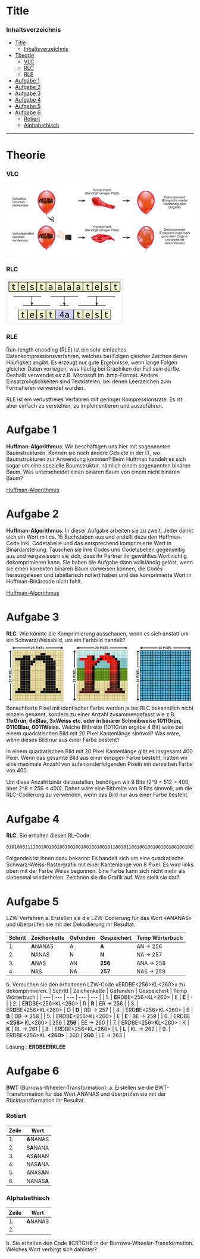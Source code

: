 # Title

### Inhaltsverzeichnis
- [Title](#title)
    - [Inhaltsverzeichnis](#inhaltsverzeichnis)
- [Theorie](#theorie)
    - [VLC](#vlc)
    - [RLC](#rlc)
    - [RLE](#rle)
- [Aufgabe 1](#aufgabe-1)
- [Aufgabe 2](#aufgabe-2)
- [Aufgabe 3](#aufgabe-3)
- [Aufgabe 4](#aufgabe-4)
- [Aufgabe 5](#aufgabe-5)
- [Aufgabe 6](#aufgabe-6)
    - [Rotiert](#rotiert)
    - [Alphabethisch](#alphabethisch)

---------------------------------------
# Theorie
### VLC

![VLC](/04_03%20-%20Week%203/Content/VLC.jpg)

### RLC

![RLC](/04_03%20-%20Week%203/Content/RLE.png)

### RLE
Run-length encoding (RLE) ist ein sehr einfaches Datenkompressionsverfahren, welches bei Folgen gleicher Zeichen deren Häufigkeit angibt. Es erzeugt nur gute Ergebnisse, wenn lange Folgen gleicher Daten vorliegen, was häufig bei Graphiken der Fall sein dürfte. Deshalb verwendet es z.B. Microsoft im .bmp-Format. Andere Einsatzmöglichkeiten sind Textdateien, bei denen Leerzeichen zum Formatieren verwendet wurden.

RLE ist ein verlustfreies Verfahren mit geringer Kompressionsrate. Es ist aber einfach zu verstehen, zu implementieren und auszuführen.

# Aufgabe 1
**Huffman-Algorithmus**: Wir beschäftigen uns hier mit sogenannten Baumstrukturen. 
Kennen sie noch andere Gebiete in der IT, wo Baumstrukturen zur Anwendung 
kommen? Beim Huffman handelt es sich sogar um eine spezielle Baumstruktur, 
nämlich einem sogenannten binären Baum. Was unterscheidet einen binären Baum 
von einem nicht binären Baum?

[Huffman-Algorithmus](/Huffmann/README.md)

# Aufgabe 2
**Huffman-Algorithmus**: In dieser Aufgabe arbeiten sie zu zweit: Jeder denkt sich ein 
Wort mit ca. 15 Buchstaben aus und erstellt dazu den Huffman-Code inkl. 
Codetabelle und das entsprechend komprimierte Wort in Binärdarstellung. Tauschen 
sie ihre Codes und Codetabellen gegenseitig aus und vergewissern sie sich, dass ihr 
Partner ihr gewähltes Wort richtig dekomprimieren kann. Sie haben die Aufgabe dann 
vollständig gelöst, wenn sie einen korrekten binären Baum vorweisen können, die 
Codes herausgelesen und tabellarisch notiert haben und das komprimierte Wort in
Huffman-Binärcode nicht fehlt.

[Huffman-Algorithmus](/Huffmann/README.md)

# Aufgabe 3
**RLC**: Wie könnte die Komprimierung ausschauen, wenn es sich anstatt um ein 
Schwarz/Weissbild, um ein Farbbild handelt?
![RLC](/04_03%20-%20Week%203/Content/Aufgabe3-RLC.png)
Benachbarte Pixel mit identischer Farbe werden ja bei RLC bekanntlich nicht einzeln 
genannt, sondern zu einer Anzahl zusammengefasst wie z.B. **11xGrün, 6xBlau, 
3xWeiss etc. oder in binärer Schreibweise 1011Grün, 0110Blau, 0011Weiss.** Welche 
Bitbreite (1011Grün ergäbe 4 Bit) wäre bei einem quadratischen Bild mit 20 Pixel 
Kantenlänge sinnvoll? Was wäre, wenn dieses Bild nur aus einer Farbe besteht?

In einem quadratischen Bild mit 20 Pixel Kantenlänge gibt es insgesamt 400 Pixel. Wenn das gesamte Bild aus einer einzigen Farbe besteht, hätten wir eine maximale Anzahl von aufeinanderfolgenden Pixeln mit derselben Farbe von 400.

Um diese Anzahl binär darzustellen, benötigen wir 9 Bits (2^9 = 512 > 400, aber 2^8 = 256 < 400). Daher wäre eine Bitbreite von 9 Bits sinnvoll, um die RLC-Codierung zu verwenden, wenn das Bild nur aus einer Farbe besteht.

# Aufgabe 4
**RLC**: Sie erhalten diesen RL-Code:
```
010100011110010010010010010010010010010110010110010010010010010010010010001
```
Folgendes ist ihnen dazu bekannt: Es handelt sich um eine quadratische Schwarz-Weiss-Rastergrafik mit einer Kantenlänge von 8 Pixel. Es wird links oben mit der 
Farbe Weiss begonnen. Eine Farbe kann sich nicht mehr als siebenmal wiederholen. 
Zeichnen sie die Grafik auf. Was stellt sie dar?

# Aufgabe 5
LZW-Verfahren
a. Erstellen sie die LZW-Codierung für das Wort «ANANAS» und überprüfen sie 
mit der Dekodierung ihr Resultat. 

| Schritt | Zeichenkette | Gefunden | Gespeichert | Temp Wörterbuch |
| --- | --- | --- | --- | --- |
| 1. | **A**NANAS | A | **A** | AN -> 256 |
| 2. | **N**ANAS | N | **N** | NA -> 257 |
| 3. | **A**NAS | AN | **256** | ANA -> 258 |
| 4. | **N**AS | NA | **257** | NAS -> 259 |

b. Versuchen sie den erhaltenen LZW-Code «ERDBE<256>KL<260>» zu 
dekomprimieren.
| Schritt | Zeichenkette | Gefunden | Gespeichert | Temp Wörterbuch |
| --- | --- | --- | --- | --- |
| 1. | **E**RDBE<256>KL<260> | E | **E** | - |
| 2. | E**R**DBE<256>KL<260> | R | **R** | ER -> 256 |
| 3. | ER**D**BE<256>KL<260> | D | **D** | RD -> 257 |
| 4. | ERD**B**E<256>KL<260> | B | **B** | DB -> 258 |
| 5. | ERDB**E**<256>KL<260> | E | **E** | BE -> 259 |
| 6. | ERDBE **<256>** KL<260> | 256 | **256** | EE -> 260 |
| 7. | ERDBE<256>**K**L<260> | K | **K** | RL -> 261 |
| 8. | ERDBE<256>K**L**<260> | L | **L** | KL -> 262 |
| 9. | ERDBE<256>KL **<260>** | 260 | **260** | LE -> 263 |

Lösung : **ERDBEERKLEE**

# Aufgabe 6
**BWT** (Burrows-Wheeler-Transformation):
a. Erstellen sie die BWT-Transformation für das Wort ANANAS und überprüfen 
sie mit der Rücktransformation ihr Resultat.

### Rotiert
| Zeile | Wort |
| --- | --- |
| 1. | **A**NANAS |
| 2. | S**A**NANA |
| 3. | AS**A**NAN |
| 4. | NAS**A**NA |
| 5. | ANAS**A**N |
| 6. | NANAS**A** |

### Alphabethisch
| Zeile | Wort |
| --- | --- |
| 1. | **A**NANAS |
| 2. | 

b. Sie erhalten den Code IICRTGH6 in der Burrows-Wheeler-Transformation. 
Welches Wort verbirgt sich dahinter?
